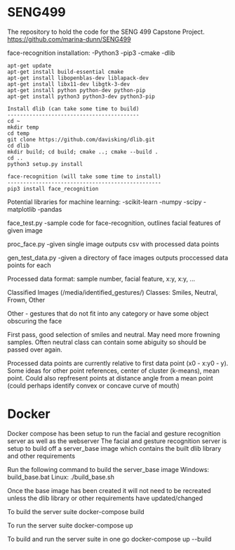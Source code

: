 # SENG499
The repository to hold the code for the SENG 499 Capstone Project.
https://github.com/marina-dunn/SENG499

face-recognition installation:
-Python3
-pip3
-cmake
-dlib

    apt-get update
    apt-get install build-essential cmake
    apt-get install libopenblas-dev liblapack-dev 
    apt-get install libx11-dev libgtk-3-dev
    apt-get install python python-dev python-pip
    apt-get install python3 python3-dev python3-pip
    
    Install dlib (can take some time to build)
    ------------------------------------------
    cd ~
    mkdir temp
    cd temp
    git clone https://github.com/davisking/dlib.git
    cd dlib
    mkdir build; cd build; cmake ..; cmake --build .
    cd ..
    python3 setup.py install
    
    face-recognition (will take some time to install)
    -------------------------------------------------
    pip3 install face_recognition
    
Potential libraries for machine learning:
-scikit-learn
-numpy 
-scipy 
-matplotlib 
-pandas

face_test.py
-sample code for face-recognition, outlines facial features of given image

proc_face.py
-given single image outputs csv with processed data points

gen_test_data.py
-given a directory of face images outputs proccessed data points for each

Processed data format:
sample number, facial feature, x:y, x:y, ...

Classified Images (/media/identified_gestures/)
Classes: Smiles, Neutral, Frown, Other

Other - gestures that do not fit into any category or have some object obscuring the face

First pass, good selection of smiles and neutral. May need more frowning samples. Often neutral class can contain some abiguity so should be passed over again.

Processed data points are currently relative to first data point (x0 - x:y0 - y). Some ideas for other point references, center of cluster (k-means), mean point.
Could also repfresent points at distance angle from a mean point (could perhaps identify convex or concave curve of mouth)


# Docker
Docker compose has been setup to run the facial and gesture recognition server as well as the webserver
The facial and gesture recognition server is setup to build off a server_base image which contains the built dlib library and other requirements

Run the following command to build the server_base image
Windows: build_base.bat
Linux: ./build_base.sh

Once the base image has been created it will not need to be recreated unless the dlib library or other requirements have updated/changed

To build the server suite
docker-compose build

To run the server suite
docker-compose up

To build and run the server suite in one go
docker-compose up --build
